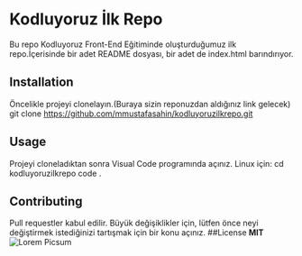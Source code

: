 # Kodluyoruz İlk Repo
Bu repo Kodluyoruz Front-End Eğitiminde oluşturduğumuz ilk repo.İçerisinde bir adet README dosyası, bir adet de index.html barındırıyor.
## Installation
Öncelikle projeyi clonelayın.(Buraya sizin reponuzdan aldığınız link gelecek)
git clone https://github.com/mmustafasahin/kodluyoruzilkrepo.git
## Usage
Projeyi cloneladıktan sonra Visual Code programında açınız.
Linux için:
cd kodluyoruzilkrepo
code .
## Contributing
Pull requestler kabul edilir. Büyük değişiklikler için, lütfen önce neyi değiştirmek istediğinizi tartışmak için bir konu açınız.
##License
**MIT**
 ![Lorem Picsum](https:/piscum.photos/200/300)





